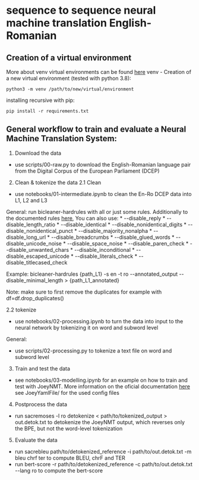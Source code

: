 # sequence to sequence neural machine translation English-Romanian
## Creation of a virtual environment
More about venv virtual environments can be found  [here](https://docs.python.org/3/library/venv.html)
venv - Creation of a new virtual environment (tested with python 3.8):
```
python3 -m venv /path/to/new/virtual/environment
```
installing recursive with pip:
```
pip install -r requirements.txt
```
## General workflow to train and evaluate a Neural Machine Translation System:

1. Download the data
* use scripts/00-raw.py to download the English-Romanian language pair from the Digital Corpus of the European Parliament (DCEP)

2. Clean & tokenize the data
2.1 Clean
* use notebooks/01-intermediate.ipynb to clean the En-Ro DCEP data into L1, L2 and L3

General:
run bicleaner-hardrules with all or just some rules. Additionally to the documented rules [here](https://github.com/bitextor/bicleaner), You can also use:
    * --disable_reply
    * --disable_length_ratio
    * --disable_identical
    * --disable_nonidentical_digits
    * --disable_nonidentical_punct
    * --disable_majority_nonalpha
    * --disable_long_url
    * --disable_breadcrumbs
    * --disable_glued_words
    * --disable_unicode_noise
    * --disable_space_noise
    * --disable_paren_check
    * --disable_unwanted_chars
    * --disable_inconditional
    * --disable_escaped_unicode
    * --disable_literals_check
    * --disable_titlecased_check

Example: bicleaner-hardrules {path_L1} -s en -t ro --annotated_output --disable_minimal_length > {path_L1_annotated}

Note: make sure to first remove the duplicates for example with df=df.drop_duplicates()

2.2 tokenize
* use notebooks/02-processing.ipynb to turn the data into input to the neural network by tokenizing it on word and subword level

General:
* use scripts/02-processing.py to tokenize a text file on word and subword level

3. Train and test the data
* see notebooks/03-modelling.ipynb for an example on how to train and test with JoeyNMT. More information on the oficial documentation [here](https://github.com/joeynmt/joeynmt)
see JoeyYamlFile/ for the used config files

4. Postprocess the data
* run sacremoses -l ro detokenize < path/to/tokenized_output > out.detok.txt
to detokenize the JoeyNMT output, which reverses only the BPE, but not the word-level tokenization

5. Evaluate the data
* run sacrebleu path/to/detokenized_reference -i path/to/out.detok.txt -m bleu chrf ter
to compute BLEU, chrF and TER
* run bert-score -r path/to/detokenized_reference -c path/to/out.detok.txt --lang ro
to compute the bert-score
